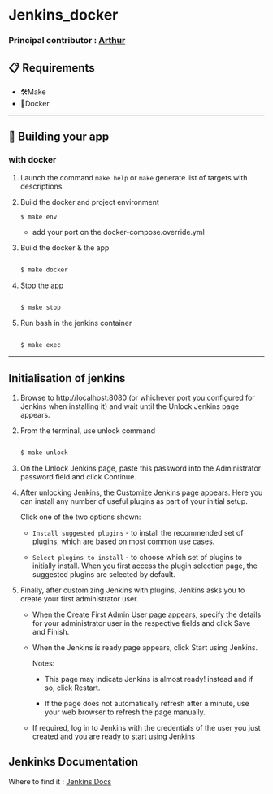# Jenkins_docker
### Principal contributor : [Arthur][A]

[A]:https://github.com/adjikpo

## 📋 Requirements
- 🛠Make
- 🐳Docker
---------------------------------------------------------
## 🎉 Building your app

### with docker
1. Launch the command  `make help` or `make` generate list of targets with descriptions
2. Build the docker and project environment
    ```bash
    $ make env 
    ```
    - add your port on the docker-compose.override.yml

3. Build the docker & the app
    ``` bash

    $ make docker
    ```
4. Stop the app
    ``` bash

    $ make stop
    ```
5. Run bash in the jenkins container
    ``` bash

    $ make exec
    ```
---------------------------------------------------------
## Initialisation of jenkins

1. Browse to http://localhost:8080 (or whichever port you configured for Jenkins when installing it) and wait until the Unlock Jenkins page appears.

2. From the terminal, use unlock command 
    ``` bash

    $ make unlock
    ```
3. On the Unlock Jenkins page, paste this password into the Administrator password field and click Continue.

4. After unlocking Jenkins, the Customize Jenkins page appears. Here you can install any number of useful plugins as part of your initial setup.

    Click one of the two options shown:

    -  `Install suggested plugins` - to install the recommended set of plugins, which are based on most common use cases.

    - `Select plugins to install` - to choose which set of plugins to initially install. When you first access the plugin selection page, the suggested plugins are selected by default.

5.  Finally, after customizing Jenkins with plugins, Jenkins asks you to create your first administrator user.

    -  When the Create First Admin User page appears, specify the details for your administrator user in the respective fields and click Save and Finish.

    - When the Jenkins is ready page appears, click Start using Jenkins.
    
        Notes:

        - This page may indicate Jenkins is almost ready! instead and if so, click Restart.

        -  If the page does not automatically refresh after a minute, use your web browser to refresh the page manually.

    - If required, log in to Jenkins with the credentials of the user you just created and you are ready to start using Jenkins

## Jenkinks Documentation
Where to find it : [Jenkins Docs][D]

[D]:https://www.jenkins.io/doc/book/using/
